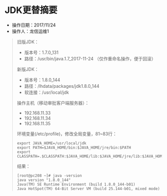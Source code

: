 # JDK更替摘要

- 操作日期：2017/11/24
- 操作人：龙信运维1

> 旧版JDK：
>
> - 版本号：1.7.0_131
> - 路径：/usr/bin/java.1.7_2017-11-24 （仅作重命名操作，便于回滚）
>
> 新版JDK：
>
> - 版本号：1.8.0_144
> - 路径：/lhdata/packages/jdk1.8.0_144
> - 软连接：/usr/local/jdk
>
> 操作主机（移动审批客户端服务器）：
>
> - 192.168.11.33
> - 192.168.11.34
> - 192.168.11.35
>
> 环境变量(/etc/profile)，修改全局变量，81~83行：
>
> ```shell
> export JAVA_HOME=/usr/local/jdk
> export PATH=$JAVA_HOME/bin:$JAVA_HOME/jre/bin:$PATH
> export CLASSPATH=.$CLASSPATH:$JAVA_HOME/lib:$JAVA_HOME/jre/lib:$JAVA_HOME/lib/tools.jar
> ```
>
> 结果：
>
> ```shell
> [root@pc208 ~]# java -version
> java version "1.8.0_144"
> Java(TM) SE Runtime Environment (build 1.8.0_144-b01)
> Java HotSpot(TM) 64-Bit Server VM (build 25.144-b01, mixed mode)
> ```